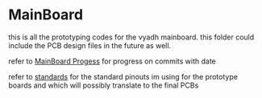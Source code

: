 # MainBoard
this is all the prototyping codes for the vyadh mainboard. this folder could include the PCB design files in the future as well.

refer to [MainBoard Progess](https://github.com/boneman420/MainBoard/blob/main/%23notes_MainBoard/MainBoard%20progress.md) for progress on commits with date

refer to [standards](https://github.com/boneman420/MainBoard/blob/main/%23notes_MainBoard/Standards.md) for the standard pinouts im using for the prototype boards and which will possibly translate to the final PCBs